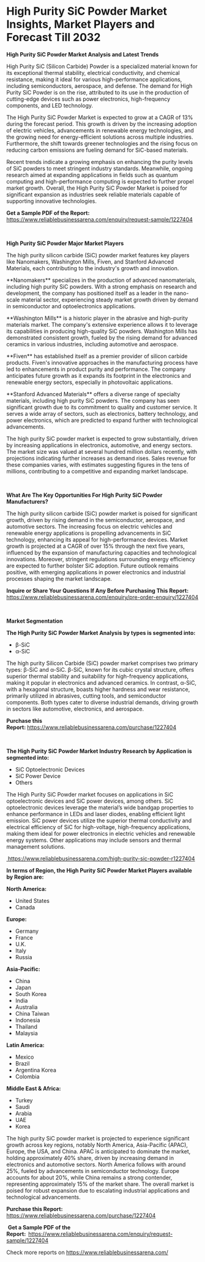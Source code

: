 <p><h1>High Purity SiC Powder Market Insights, Market Players and Forecast Till 2032</h1></p><p><strong>High Purity SiC Powder Market Analysis and Latest Trends</strong></p>
<p><p>High Purity SiC (Silicon Carbide) Powder is a specialized material known for its exceptional thermal stability, electrical conductivity, and chemical resistance, making it ideal for various high-performance applications, including semiconductors, aerospace, and defense. The demand for High Purity SiC Powder is on the rise, attributed to its use in the production of cutting-edge devices such as power electronics, high-frequency components, and LED technology.</p><p>The High Purity SiC Powder Market is expected to grow at a CAGR of 13% during the forecast period. This growth is driven by the increasing adoption of electric vehicles, advancements in renewable energy technologies, and the growing need for energy-efficient solutions across multiple industries. Furthermore, the shift towards greener technologies and the rising focus on reducing carbon emissions are fueling demand for SiC-based materials.</p><p>Recent trends indicate a growing emphasis on enhancing the purity levels of SiC powders to meet stringent industry standards. Meanwhile, ongoing research aimed at expanding applications in fields such as quantum computing and high-performance computing is expected to further propel market growth. Overall, the High Purity SiC Powder Market is poised for significant expansion as industries seek reliable materials capable of supporting innovative technologies.</p></p>
<p><strong>Get a Sample PDF of the Report:&nbsp;</strong> <a href="https://www.reliablebusinessarena.com/enquiry/request-sample/1227404?utm_campaign=3062&utm_medium=2&utm_source=Github&utm_content=ia&utm_term=26032025&utm_id=high-purity-sic-powder">https://www.reliablebusinessarena.com/enquiry/request-sample/1227404</a></p>
<p>&nbsp;</p>
<p><strong>High Purity SiC Powder Major Market Players</strong></p>
<p><p>The high purity silicon carbide (SiC) powder market features key players like Nanomakers, Washington Mills, Fiven, and Stanford Advanced Materials, each contributing to the industry's growth and innovation.</p><p>**Nanomakers** specializes in the production of advanced nanomaterials, including high purity SiC powders. With a strong emphasis on research and development, the company has positioned itself as a leader in the nano-scale material sector, experiencing steady market growth driven by demand in semiconductor and optoelectronics applications.</p><p>**Washington Mills** is a historic player in the abrasive and high-purity materials market. The company's extensive experience allows it to leverage its capabilities in producing high-quality SiC powders. Washington Mills has demonstrated consistent growth, fueled by the rising demand for advanced ceramics in various industries, including automotive and aerospace.</p><p>**Fiven** has established itself as a premier provider of silicon carbide products. Fiven's innovative approaches in the manufacturing process have led to enhancements in product purity and performance. The company anticipates future growth as it expands its footprint in the electronics and renewable energy sectors, especially in photovoltaic applications.</p><p>**Stanford Advanced Materials** offers a diverse range of specialty materials, including high purity SiC powders. The company has seen significant growth due to its commitment to quality and customer service. It serves a wide array of sectors, such as electronics, battery technology, and power electronics, which are predicted to expand further with technological advancements.</p><p>The high purity SiC powder market is expected to grow substantially, driven by increasing applications in electronics, automotive, and energy sectors. The market size was valued at several hundred million dollars recently, with projections indicating further increases as demand rises. Sales revenue for these companies varies, with estimates suggesting figures in the tens of millions, contributing to a competitive and expanding market landscape.</p></p>
<p>&nbsp;</p>
<p><strong>What Are The Key Opportunities For High Purity SiC Powder Manufacturers?</strong></p>
<p><p>The high purity silicon carbide (SiC) powder market is poised for significant growth, driven by rising demand in the semiconductor, aerospace, and automotive sectors. The increasing focus on electric vehicles and renewable energy applications is propelling advancements in SiC technology, enhancing its appeal for high-performance devices. Market growth is projected at a CAGR of over 15% through the next five years, influenced by the expansion of manufacturing capacities and technological innovations. Moreover, stringent regulations surrounding energy efficiency are expected to further bolster SiC adoption. Future outlook remains positive, with emerging applications in power electronics and industrial processes shaping the market landscape.</p></p>
<p><strong>Inquire or Share Your Questions If Any Before Purchasing This Report:</strong> <a href="https://www.reliablebusinessarena.com/enquiry/pre-order-enquiry/1227404?utm_campaign=3062&utm_medium=2&utm_source=Github&utm_content=ia&utm_term=26032025&utm_id=high-purity-sic-powder">https://www.reliablebusinessarena.com/enquiry/pre-order-enquiry/1227404</a></p>
<p>&nbsp;</p>
<p><strong>Market Segmentation</strong></p>
<p><strong>The High Purity SiC Powder Market Analysis by types is segmented into:</strong></p>
<p><ul><li>β-SiC</li><li>α-SiC</li></ul></p>
<p><p>The high purity Silicon Carbide (SiC) powder market comprises two primary types: β-SiC and α-SiC. β-SiC, known for its cubic crystal structure, offers superior thermal stability and suitability for high-frequency applications, making it popular in electronics and advanced ceramics. In contrast, α-SiC, with a hexagonal structure, boasts higher hardness and wear resistance, primarily utilized in abrasives, cutting tools, and semiconductor components. Both types cater to diverse industrial demands, driving growth in sectors like automotive, electronics, and aerospace.</p></p>
<p><strong>Purchase this Report:&nbsp;</strong><a href="https://www.reliablebusinessarena.com/purchase/1227404?utm_campaign=3062&utm_medium=2&utm_source=Github&utm_content=ia&utm_term=26032025&utm_id=high-purity-sic-powder">https://www.reliablebusinessarena.com/purchase/1227404</a></p>
<p>&nbsp;</p>
<p><strong>The High Purity SiC Powder Market Industry Research by Application is segmented into:</strong></p>
<p><ul><li>SiC Optoelectronic Devices</li><li>SiC Power Device</li><li>Others</li></ul></p>
<p><p>The High Purity SiC Powder market focuses on applications in SiC optoelectronic devices and SiC power devices, among others. SiC optoelectronic devices leverage the material’s wide bandgap properties to enhance performance in LEDs and laser diodes, enabling efficient light emission. SiC power devices utilize the superior thermal conductivity and electrical efficiency of SiC for high-voltage, high-frequency applications, making them ideal for power electronics in electric vehicles and renewable energy systems. Other applications may include sensors and thermal management solutions.</p></p>
<p><a href="https://www.reliablebusinessarena.com/high-purity-sic-powder-r1227404?utm_campaign=3062&utm_medium=2&utm_source=Github&utm_content=ia&utm_term=26032025&utm_id=high-purity-sic-powder">&nbsp;https://www.reliablebusinessarena.com/high-purity-sic-powder-r1227404</a></p>
<p><strong>In terms of Region, the High Purity SiC Powder Market Players available by Region are:</strong></p>
<p>
    <p> <strong> North America: </strong>
        <ul>
            <li>United States</li>
            <li>Canada</li>
        </ul>
        </p> 
    <p> <strong> Europe: </strong>
        <ul>
            <li>Germany</li>
            <li>France</li>
            <li>U.K.</li>
            <li>Italy</li>
            <li>Russia</li>
        </ul>
        </p> 
    <p> <strong> Asia-Pacific: </strong>
        <ul>
            <li>China</li>
            <li>Japan</li>
            <li>South Korea</li>
            <li>India</li>
            <li>Australia</li>
            <li>China Taiwan</li>
            <li>Indonesia</li>
            <li>Thailand</li>
            <li>Malaysia</li>
        </ul>
        </p> 
    <p> <strong> Latin America: </strong>
        <ul>
            <li>Mexico</li>
            <li>Brazil</li>
            <li>Argentina Korea</li>
            <li>Colombia</li>
        </ul>
        </p> 
    <p> <strong> Middle East & Africa: </strong>
        <ul>
            <li>Turkey</li>
            <li>Saudi</li>
            <li>Arabia</li>
            <li>UAE</li>
            <li>Korea</li>
        </ul>
    </p>
    </p>
<p><p>The high purity SiC powder market is projected to experience significant growth across key regions, notably North America, Asia-Pacific (APAC), Europe, the USA, and China. APAC is anticipated to dominate the market, holding approximately 40% share, driven by increasing demand in electronics and automotive sectors. North America follows with around 25%, fueled by advancements in semiconductor technology. Europe accounts for about 20%, while China remains a strong contender, representing approximately 15% of the market share. The overall market is poised for robust expansion due to escalating industrial applications and technological advancements.</p></p>
<p><strong>Purchase this Report: </strong><a href="https://www.reliablebusinessarena.com/purchase/1227404?utm_campaign=3062&utm_medium=2&utm_source=Github&utm_content=ia&utm_term=26032025&utm_id=high-purity-sic-powder">https://www.reliablebusinessarena.com/purchase/1227404</a></p>
<p>&nbsp;<strong>Get a Sample PDF of the Report:&nbsp;&nbsp;</strong><a href="https://www.reliablebusinessarena.com/enquiry/request-sample/1227404?utm_campaign=3062&utm_medium=2&utm_source=Github&utm_content=ia&utm_term=26032025&utm_id=high-purity-sic-powder">https://www.reliablebusinessarena.com/enquiry/request-sample/1227404</a></p>
<p><strong></strong></p>
<p>Check more reports on <a href="https://www.reliablebusinessarena.com/?utm_campaign=3062&utm_medium=2&utm_source=Github&utm_content=ia&utm_term=26032025&utm_id=high-purity-sic-powder">https://www.reliablebusinessarena.com/</a></p>